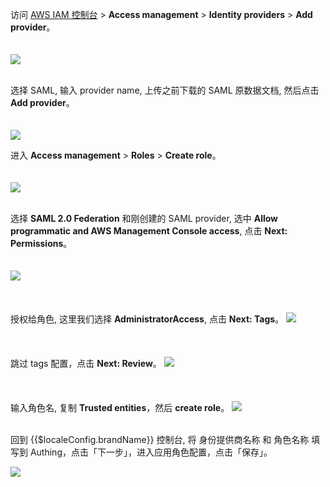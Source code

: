 <IntegrationDetailCard title="在 AWS 创建 Identity Provider">

访问 [AWS IAM 控制台](https://console.aws.amazon.com/iam/home#/home) > **Access management** > **Identity providers** > **Add provider**。

<img src="~@imagesZhCn/integration/aws-global/aws6.png" style="margin-top: 20px;" class="md-img-padding" />
<br><br>

选择 SAML, 输入 provider name, 上传之前下载的 SAML 原数据文档, 然后点击 **Add provider**。

<img src="~@imagesZhCn/integration/aws-global/aws7.png" style="margin-top: 20px;" class="md-img-padding" />

</IntegrationDetailCard>

<IntegrationDetailCard title="在 AWS 创建角色">

进入 **Access management** > **Roles** > **Create role**。

<img src="~@imagesZhCn/integration/aws-global/aws8.png" style="margin-top: 20px;" class="md-img-padding" />
<br><br>

选择 **SAML 2.0 Federation** 和刚创建的 SAML provider, 选中 **Allow programmatic and AWS Management Console access**, 点击 **Next: Permissions**。

<img src="~@imagesZhCn/integration/aws-global/aws9.png" style="margin-top: 20px;" class="md-img-padding" />
<br><br>

授权给角色, 这里我们选择 **AdministratorAccess**, 点击 **Next: Tags**。
<img src="~@imagesZhCn/integration/aws-global/aws10.png" style="margin-top: 20px;" class="md-img-padding" />
<br><br>

跳过 tags 配置，点击 **Next: Review**。
<img src="~@imagesZhCn/integration/aws-global/aws11.png" style="margin-top: 20px;" class="md-img-padding" />
<br><br>

输入角色名, 复制 **Trusted entities**，然后 **create role**。
<img src="~@imagesZhCn/integration/aws-global/aws12.png" style="margin-top: 20px;" class="md-img-padding" />
<br><br>

回到 {{$localeConfig.brandName}} 控制台, 将 身份提供商名称 和 角色名称 填写到 Authing，点击「下一步」，进入应用角色配置，点击「保存」。

![](~@imagesZhCn/integration/aws-global/aws17.png)

</IntegrationDetailCard>

